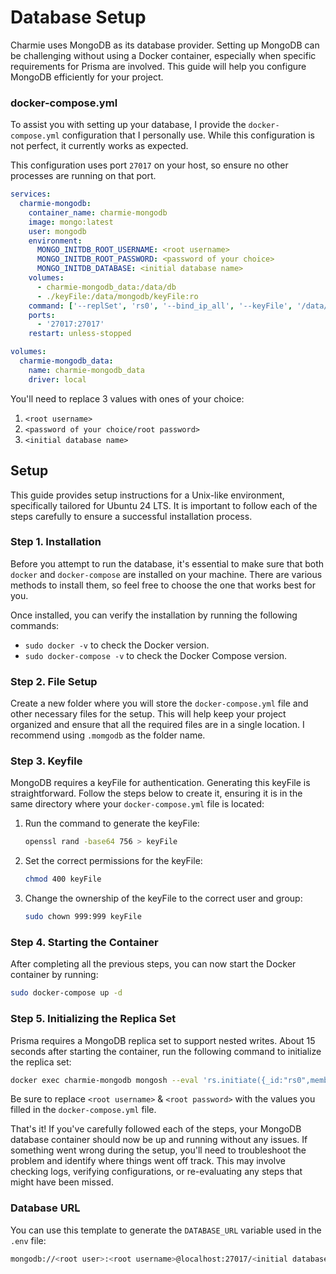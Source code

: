 # Database Setup

Charmie uses MongoDB as its database provider. Setting up MongoDB can be challenging without using a Docker container, especially when specific requirements for Prisma are involved. This guide will help you configure MongoDB efficiently for your project.

### docker-compose.yml

To assist you with setting up your database, I provide the `docker-compose.yml` configuration that I personally use. While this configuration is not perfect, it currently works as expected.

This configuration uses port `27017` on your host, so ensure no other processes are running on that port.

```yml
services:
  charmie-mongodb:
    container_name: charmie-mongodb
    image: mongo:latest
    user: mongodb
    environment:
      MONGO_INITDB_ROOT_USERNAME: <root username>
      MONGO_INITDB_ROOT_PASSWORD: <password of your choice>
      MONGO_INITDB_DATABASE: <initial database name>
    volumes:
      - charmie-mongodb_data:/data/db
      - ./keyFile:/data/mongodb/keyFile:ro
    command: ['--replSet', 'rs0', '--bind_ip_all', '--keyFile', '/data/mongodb/keyFile']
    ports:
      - '27017:27017'
    restart: unless-stopped

volumes:
  charmie-mongodb_data:
    name: charmie-mongodb_data
    driver: local
```

You'll need to replace 3 values with ones of your choice:

1. `<root username>`
2. `<password of your choice/root password>`
3. `<initial database name>`

## Setup

This guide provides setup instructions for a Unix-like environment, specifically tailored for Ubuntu 24 LTS. It is important to follow each of the steps carefully to ensure a successful installation process.

### Step 1. Installation

Before you attempt to run the database, it's essential to make sure that both `docker` and `docker-compose` are installed on your machine. There are various methods to install them, so feel free to choose the one that works best for you.

Once installed, you can verify the installation by running the following commands:

- `sudo docker -v` to check the Docker version.
- `sudo docker-compose -v` to check the Docker Compose version.

### Step 2. File Setup

Create a new folder where you will store the `docker-compose.yml` file and other necessary files for the setup. This will help keep your project organized and ensure that all the required files are in a single location. I recommend using `.momgodb` as the folder name.

### Step 3. Keyfile

MongoDB requires a keyFile for authentication. Generating this keyFile is straightforward. Follow the steps below to create it, ensuring it is in the same directory where your `docker-compose.yml` file is located:

1. Run the command to generate the keyFile:
   ```bash
   openssl rand -base64 756 > keyFile
   ```
2. Set the correct permissions for the keyFile:
   ```bash
   chmod 400 keyFile
   ```
3. Change the ownership of the keyFile to the correct user and group:
   ```bash
   sudo chown 999:999 keyFile
   ```

### Step 4. Starting the Container

After completing all the previous steps, you can now start the Docker container by running:

```bash
sudo docker-compose up -d
```

### Step 5. Initializing the Replica Set

Prisma requires a MongoDB replica set to support nested writes. About 15 seconds after starting the container, run the following command to initialize the replica set:

```bash
docker exec charmie-mongodb mongosh --eval 'rs.initiate({_id:"rs0",members:[{_id:0,host:"localhost:27017"}]})' --username <root username> --password <root password>
```

Be sure to replace `<root username>` & `<root password>` with the values you filled in the `docker-compose.yml` file.

That's it! If you've carefully followed each of the steps, your MongoDB database container should now be up and running without any issues. If something went wrong during the setup, you'll need to troubleshoot the problem and identify where things went off track. This may involve checking logs, verifying configurations, or re-evaluating any steps that might have been missed.

### Database URL

You can use this template to generate the `DATABASE_URL` variable used in the `.env` file:

```bash
mongodb://<root user>:<root username>@localhost:27017/<initial database name>?authSource=admin&directConnection=true&replicaSet=rs0
```
